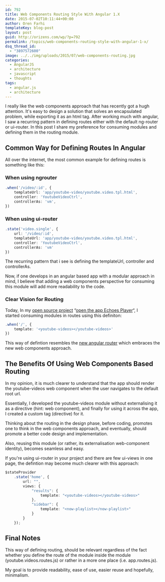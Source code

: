 ```yaml
---
id: 792
title: Web Components Routing Style With Angular 1.X
date: 2015-07-02T10:11:44+00:00
author: Oren Farhi 
templateKey: blog-post
layout: post
guid: http://orizens.com/wp/?p=792
permalink: /topics/web-components-routing-style-with-angular-1-x/
dsq_thread_id:
  - "3897572600"
image: ../../img/uploads/2015/07/web-components-routing.jpg
categories:
  - AngularJS
  - architecture
  - javascript
  - thoughts
tags:
  - angular.js
  - architecture
---
```

I really like the web components approach that has recently got a hugh attention. It's easy to design a solution that solves an encapsulated problem, while exporting it as an html tag. After working much with angular, I saw a recurring pattern in defining routes either with the default ng-router or ui-router. In this post I share my preference for consuming modules and defining them in the routing module.

<!--more-->

## Common Way for Defining Routes In Angular

All over the internet, the most common example for defining routes is something like this:

### When using ngrouter

```typescript
.when('/video/:id', {
	templateUrl: 'app/youtube-video/youtube.video.tpl.html',
	controller: 'YoutubeVideoCtrl',
	controllerAs: 'vm',
})
```

### When using ui-router

```typescript
.state('video.single', {
	url: '/video/:id',
	templateUrl: 'app/youtube-video/youtube.video.tpl.html',
	controller: 'YoutubeVideoCtrl',
	controllerAs: 'vm'
})
```

The recurring pattern that i see is defining the templateUrl, controller and controllerAs.

Now, if one develops in an angular based app with a modular approach in mind, I believe that adding a web components perspective for consuming this module will add more readability to the code.

### Clear Vision for Routing

Today, In my <a href="http://github.com/orizens/echoes" target="_blank">open source project</a> &#8220;<a href="http://echotu.be" target="_blank">open the app Echoes Player</a>&#8220;, I started consuming modules in routes using this definiton:

```typescript
.when('/', {
	template: '<youtube-videos></youtube-videos>'
})
```

This way of defintion resembles the <a href="https://angular.github.io/router/" target="_blank">new angular router</a> which embraces the new web components approach.

## The Benefits Of Using Web Components Based Routing

In my opinion, it is much clearer to understand that the app should render the youtube-videos web component when the user navigates to the default root url.

Essentially, I developed the youtube-videos module without externalising it as a directive (hint: web component), and finally for using it across the app, I created a custom tag (directive) for it.

Thinking about the routing in the design phase, before coding, promotes one to think in the web components approach, and eventually, should promote a better code design and implementation.

Also, reusing this module (or rather, its externalisation web-component identity), becomes seamless and easy.

If you're using ui-router in your project and there are few ui-views in one page, the defintion may become much clearer with this approach:

```typescript
$stateProvider
    .state('home', {
        url: "",
        views: {
            "results": {
                template: "<youtube-videos></youtube-videos>"
            },
            "sidebar": {
                template: "<now-playlist></now-playlist>"
            }
        }
    });
```

## Final Notes

This way of defining routing, should be relevant regardless of the fact whether you define the route of the module inside the module (youtube.videos.routes.js) or rather in a more one place (i.e. app.routes.js).

My goal is to provide readability, ease of use, easier reuse and hopefully, minimalism.

&nbsp;

&nbsp;